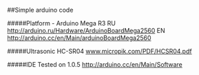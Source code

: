 ##Simple arduino code

#####Platform - Arduino Mega R3
RU http://arduino.ru/Hardware/ArduinoBoardMega2560
EN http://arduino.cc/en/Main/arduinoBoardMega2560

#####Ultrasonic HC-SR04 
www.micropik.com/PDF/HCSR04.pdf

#####IDE
Tested on 1.0.5
http://arduino.cc/en/Main/Software